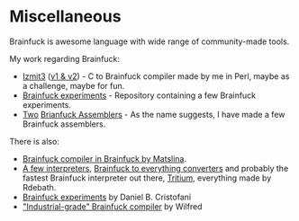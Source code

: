 
# Miscellaneous

Brainfuck is awesome language with wide range of community-made tools.

My work regarding Brainfuck:
 * [Izmit3](https://github.com/KrzysztofSzewczyk/Izmit3) ([v1 & v2](https://uw426.mikr.us)) - C to Brainfuck compiler made by me in Perl, maybe as a challenge, maybe for fun.
 * [Brainfuck experiments](https://github.com/KrzysztofSzewczyk/Esoteric) - Repository containing a few Brainfuck experiments.
 * [Two](https://github.com/KrzysztofSzewczyk/Angelos) [Brianfuck Assemblers](https://github.com/KrzysztofSzewczyk/asm2bfv2) - As the name suggests, I have made a few Brainfuck assemblers.

There is also:
 * [Brainfuck compiler in Brainfuck by Matslina](https://github.com/matslina/awib).
 * [A few interpreters](https://github.com/rdebath/Brainfuck/tree/master/extras), [Brainfuck to everything converters](https://github.com/rdebath/Brainfuck/tree/master/bf2any) and probably the fastest Brainfuck interpreter out there, [Tritium](https://github.com/rdebath/Brainfuck/tree/master/tritium), everything made by Rdebath.
 * [Brainfuck experiments](http://www.hevanet.com/cristofd/brainfuck/) by Daniel B. Cristofani
 * ["Industrial-grade" Brainfuck compiler](https://github.com/Wilfred/bfc) by Wilfred

